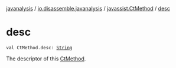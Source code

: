 [javanalysis](../../index.md) / [io.disassemble.javanalysis](../index.md) / [javassist.CtMethod](index.md) / [desc](./desc.md)

# desc

`val CtMethod.desc: `[`String`](https://kotlinlang.org/api/latest/jvm/stdlib/kotlin/-string/index.html)

The descriptor of this [CtMethod](#).

